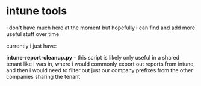 # intune tools

i don't have much here at the moment but hopefully i can find and add more useful stuff over time

currently i just have:

**intune-report-cleanup.py** - this script is likely only useful in a shared tenant like i was in, where i would commonly export out reports from intune, and then i would need to filter out just our company prefixes from the other companies sharing the tenant
